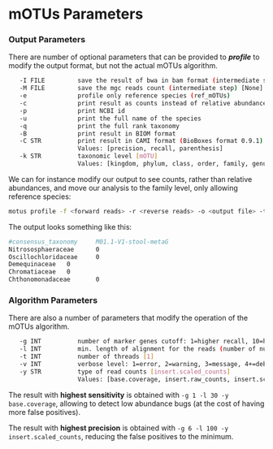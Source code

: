 # mOTUs Parameters

### Output Parameters
There are number of optional parameters that can be provided to ***profile*** to modify the output format, but not the actual mOTUs algorithm.
```bash
   -I FILE         save the result of bwa in bam format (intermediate step) [None]
   -M FILE         save the mgc reads count (intermediate step) [None]
   -e              profile only reference species (ref_mOTUs)
   -c              print result as counts instead of relative abundances
   -p              print NCBI id
   -u              print the full name of the species
   -q              print the full rank taxonomy
   -B              print result in BIOM format
   -C STR          print result in CAMI format (BioBoxes format 0.9.1)
                   Values: [precision, recall, parenthesis]
   -k STR          taxonomic level [mOTU]
                   Values: [kingdom, phylum, class, order, family, genus, mOTU]
```

We can for instance modify our output to see counts, rather than relative abundances, and move our analysis to the family level, only allowing reference species:
```bash
motus profile -f <forward reads> -r <reverse reads> -o <output file> -t <no. threads> -e -c -k family
```

The output looks something like this:
```bash
#consensus_taxonomy     M01.1-V1-stool-metaG
Nitrososphaeraceae      0
Oscillochloridaceae     0
Demequinaceae   0
Chromatiaceae   0
Chthonomonadaceae       0
```

### Algorithm Parameters
There are also a number of parameters that modify the operation of the mOTUs algorithm.
```bash
   -g INT          number of marker genes cutoff: 1=higher recall, 10=higher precision [3]
   -l INT          min. length of alignment for the reads (number of nucleotides) [75]
   -t INT          number of threads [1]
   -v INT          verbose level: 1=error, 2=warning, 3=message, 4+=debugging [3]
   -y STR          type of read counts [insert.scaled_counts]
                   Values: [base.coverage, insert.raw_counts, insert.scaled_counts]
```

The result with **highest sensitivity** is obtained with `-g 1 -l 30 -y base.coverage`, allowing to detect low abundance bugs (at the cost of having more false positives).

The result with **highest precision** is obtained with `-g 6 -l 100 -y insert.scaled_counts`, reducing the false positives to the minimum.
